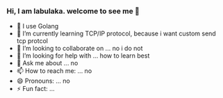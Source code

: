 ### Hi, I am labulaka. welcome to see me 👋

<!--
**labulaka521/labulaka521** is a ✨ _special_ ✨ repository because its `README.md` (this file) appears on your GitHub profile.

Here are some ideas to get you started:

-->


- 🔭 I use Golang
- 🌱 I’m currently learning TCP/IP protocol, because i want custom send tcp protcol
- 👯 I’m looking to collaborate on ...
     no i do not
- 🤔 I’m looking for help with ...
     how to learn best
- 💬 Ask me about ...
     no
- 📫 How to reach me: ...
     no
- 😄 Pronouns: ...
     no
- ⚡ Fun fact: ...
